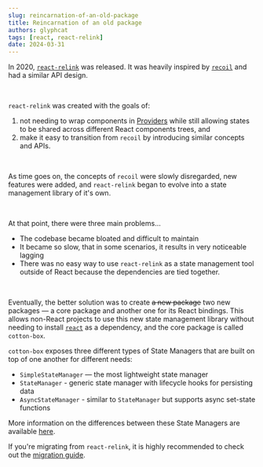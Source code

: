 ```yaml
---
slug: reincarnation-of-an-old-package
title: Reincarnation of an old package
authors: glyphcat
tags: [react, react-relink]
date: 2024-03-31
---
```


In 2020, [`react-relink`](https://github.com/glyph-cat/react-relink) was released. It was heavily inspired by [`recoil`](https://github.com/facebookexperimental/Recoil) and had a similar API design.

<br/>

`react-relink` was created with the goals of:

1. not needing to wrap components in [Providers](https://react.dev/reference/react/createContext#provider) while still allowing states to be shared across different React components trees, and
2. make it easy to transition from `recoil` by introducing similar concepts and APIs.

<br/>

As time goes on, the concepts of `recoil` were slowly disregarded, new features were added, and `react-relink` began to evolve into a state management library of it's own.

<br/>

At that point, there were three main problems...
<!-- truncate -->
- The codebase became bloated and difficult to maintain
- It became so slow, that in some scenarios, it results in very noticeable lagging
- There was no easy way to use `react-relink` as a state management tool outside of React because the dependencies are tied together.

<br/>

Eventually, the better solution was to create ~~a new package~~ two new packages —
a core package and another one for its React bindings. This allows non-React projects to use this new state management library without needing to install [`react`](https://www.npmjs.com/package/react) as a dependency, and the core package is called `cotton-box`.

`cotton-box` exposes three different types of State Managers that are built on top of one another for different needs:
- `SimpleStateManager` — the most lightweight state manager
- `StateManager` - generic state manager with lifecycle hooks for persisting data
- `AsyncStateManager` - similar to `StateManager` but supports async set-state functions

More information on the differences between these State Managers are available [here](/cotton-box/docs/learn/tutorial/which-state-manager-should-i-use).

If you're migrating from `react-relink`, it is highly recommended to check out the [migration guide](/cotton-box/docs/learn/react/migration-from-react-relink).
